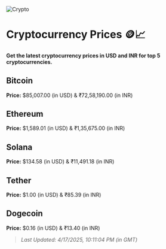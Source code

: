 
![Crypto](https://www.techguide.com.au/wp-content/uploads/2020/11/crypto3.jpeg)

# Cryptocurrency Prices 🪙📈

#### Get the latest cryptocurrency prices in USD and INR for top 5 cryptocurrencies.

## Bitcoin

**Price:** $85,007.00 (in USD) & ₹72,58,190.00 (in INR)

## Ethereum

**Price:** $1,589.01 (in USD) & ₹1,35,675.00 (in INR)

## Solana

**Price:** $134.58 (in USD) & ₹11,491.18 (in INR)

## Tether

**Price:** $1.00 (in USD) & ₹85.39 (in INR)

## Dogecoin

**Price:** $0.16 (in USD) & ₹13.40 (in INR)

> _Last Updated: 4/17/2025, 10:11:04 PM (in GMT)_
